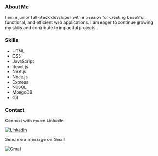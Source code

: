 <h3>About Me</h3>

<p>I am a junior full-stack developer with a passion for creating beautiful, functional, and efficient web applications. I am eager to continue growing my skills and contribute to impactful projects.</p>

<h3>Skills</h3>

<ul>
  <li>HTML</li>
  <li>CSS</li>
  <li>JavaScript</li>
  <li>React.js</li>
  <li>Next.js</li>
  <li>Node.js</li>
  <li>Express</li>
  <li>NoSQL</li>
  <li>MongoDB</li>
  <li>Git</li>
</ul>

<h3>Contact</h3>

<p>Connect with me on LinkedIn</p>

[linkedin-shield]: https://img.shields.io/badge/-LinkedIn-black.svg?style=flat-square&logo=linkedin&colorB=0077B5
[linkedin-url]: https://www.linkedin.com/in/mishael-keidar
[![LinkedIn][linkedin-shield]][linkedin-url]

<p>Send me a message on Gmail</p>

[gmail-shield]: https://img.shields.io/badge/-Gmail-lightred.svg?style=flat-square&logo=gmail&colorB=#ff6961
[gmail-url]: mailto:keidarmishael@gmail.com
[![Gmail][gmail-shield]][gmail-url]
